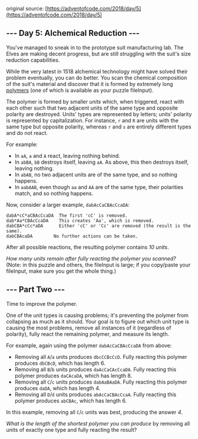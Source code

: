 original source: [https://adventofcode.com/2018/day/5](https://adventofcode.com/2018/day/5)
## --- Day 5: Alchemical Reduction ---
You've managed to sneak in to the prototype suit manufacturing lab.  The Elves are making decent progress, but are still struggling with the suit's size reduction capabilities.

While the very latest in 1518 alchemical technology might have solved their problem eventually, you can do better.  You scan the chemical composition of the suit's material and discover that it is formed by extremely long [polymers](https://en.wikipedia.org/wiki/Polymer) (one of which is available as your puzzle fileInput).

The polymer is formed by smaller *units* which, when triggered, react with each other such that two adjacent units of the same type and opposite polarity are destroyed. Units' types are represented by letters; units' polarity is represented by capitalization.  For instance, `r` and `R` are units with the same type but opposite polarity, whereas `r` and `s` are entirely different types and do not react.

For example:


 - In `aA`, `a` and `A` react, leaving nothing behind.
 - In `abBA`, `bB` destroys itself, leaving `aA`.  As above, this then destroys itself, leaving nothing.
 - In `abAB`, no two adjacent units are of the same type, and so nothing happens.
 - In `aabAAB`, even though `aa` and `AA` are of the same type, their polarities match, and so nothing happens.

Now, consider a larger example, `dabAcCaCBAcCcaDA`:

```
dabA*cC*aCBAcCcaDA  The first 'cC' is removed.
dab*Aa*CBAcCcaDA    This creates 'Aa', which is removed.
dabCBA*cCc*aDA      Either 'cC' or 'Cc' are removed (the result is the same).
dabCBAcaDA        No further actions can be taken.
```

After all possible reactions, the resulting polymer contains *10 units*.

*How many units remain after fully reacting the polymer you scanned?* (Note: in this puzzle and others, the fileInput is large; if you copy/paste your fileInput, make sure you get the whole thing.)


## --- Part Two ---
Time to improve the polymer.

One of the unit types is causing problems; it's preventing the polymer from collapsing as much as it should.  Your goal is to figure out which unit type is causing the most problems, remove all instances of it (regardless of polarity), fully react the remaining polymer, and measure its length.

For example, again using the polymer `dabAcCaCBAcCcaDA` from above:


 - Removing all `A`/`a` units produces `dbcCCBcCcD`. Fully reacting this polymer produces `dbCBcD`, which has length 6.
 - Removing all `B`/`b` units produces `daAcCaCAcCcaDA`. Fully reacting this polymer produces `daCAcaDA`, which has length 8.
 - Removing all `C`/`c` units produces `dabAaBAaDA`. Fully reacting this polymer produces `daDA`, which has length 4.
 - Removing all `D`/`d` units produces `abAcCaCBAcCcaA`. Fully reacting this polymer produces `abCBAc`, which has length 6.

In this example, removing all `C`/`c` units was best, producing the answer *4*.

*What is the length of the shortest polymer you can produce* by removing all units of exactly one type and fully reacting the result?


